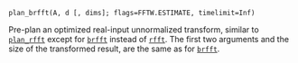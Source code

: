 ```
plan_brfft(A, d [, dims]; flags=FFTW.ESTIMATE, timelimit=Inf)
```

Pre-plan an optimized real-input unnormalized transform, similar to [`plan_rfft`](@ref) except for [`brfft`](@ref) instead of [`rfft`](@ref). The first two arguments and the size of the transformed result, are the same as for [`brfft`](@ref).
